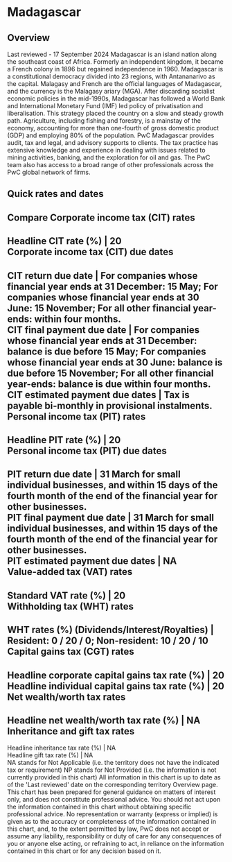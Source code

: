 # Madagascar
## Overview
Last reviewed - 17 September 2024
Madagascar is an island nation along the southeast coast of Africa. Formerly an independent kingdom, it became a French colony in 1896 but regained independence in 1960. Madagascar is a constitutional democracy divided into 23 regions, with Antananarivo as the capital. Malagasy and French are the official languages of Madagascar, and the currency is the Malagasy ariary (MGA).
After discarding socialist economic policies in the mid-1990s, Madagascar has followed a World Bank and International Monetary Fund (IMF) led policy of privatisation and liberalisation. This strategy placed the country on a slow and steady growth path. Agriculture, including fishing and forestry, is a mainstay of the economy, accounting for more than one-fourth of gross domestic product (GDP) and employing 80% of the population.
PwC Madagascar provides audit, tax and legal, and advisory supports to clients. The tax practice has extensive knowledge and experience in dealing with issues related to mining activities, banking, and the exploration for oil and gas. The PwC team also has access to a broad range of other professionals across the PwC global network of firms.
## Quick rates and dates
Compare
Corporate income tax (CIT) rates   
---  
Headline CIT rate (%) |  20  
Corporate income tax (CIT) due dates   
---  
CIT return due date |  For companies whose financial year ends at 31 December: 15 May; For companies whose financial year ends at 30 June: 15 November; For all other financial year-ends: within four months.  
CIT final payment due date |  For companies whose financial year ends at 31 December: balance is due before 15 May; For companies whose financial year ends at 30 June: balance is due before 15 November; For all other financial year-ends: balance is due within four months.  
CIT estimated payment due dates |  Tax is payable bi-monthly in provisional instalments.  
Personal income tax (PIT) rates   
---  
Headline PIT rate (%) |  20  
Personal income tax (PIT) due dates   
---  
PIT return due date |  31 March for small individual businesses, and within 15 days of the fourth month of the end of the financial year for other businesses.  
PIT final payment due date |  31 March for small individual businesses, and within 15 days of the fourth month of the end of the financial year for other businesses.  
PIT estimated payment due dates |  NA  
Value-added tax (VAT) rates   
---  
Standard VAT rate (%) |  20  
Withholding tax (WHT) rates   
---  
WHT rates (%) (Dividends/Interest/Royalties) |  Resident: 0 / 20 / 0; Non-resident: 10 / 20 / 10  
Capital gains tax (CGT) rates   
---  
Headline corporate capital gains tax rate (%) |  20  
Headline individual capital gains tax rate (%) |  20  
Net wealth/worth tax rates   
---  
Headline net wealth/worth tax rate (%) |  NA  
Inheritance and gift tax rates   
---  
Headline inheritance tax rate (%) |  NA  
Headline gift tax rate (%) |  NA  
NA stands for Not Applicable (i.e. the territory does not have the indicated tax or requirement)
NP stands for Not Provided (i.e. the information is not currently provided in this chart) 
All information in this chart is up to date as of the 'Last reviewed' date on the corresponding territory Overview page. This chart has been prepared for general guidance on matters of interest only, and does not constitute professional advice. You should not act upon the information contained in this chart without obtaining specific professional advice. No representation or warranty (express or implied) is given as to the accuracy or completeness of the information contained in this chart, and, to the extent permitted by law, PwC does not accept or assume any liability, responsibility or duty of care for any consequences of you or anyone else acting, or refraining to act, in reliance on the information contained in this chart or for any decision based on it.
